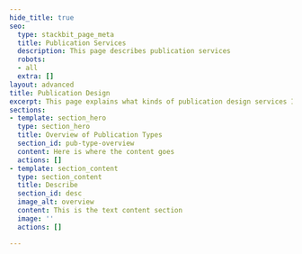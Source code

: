 ```yaml
---
hide_title: true
seo:
  type: stackbit_page_meta
  title: Publication Services
  description: This page describes publication services
  robots:
  - all
  extra: []
layout: advanced
title: Publication Design
excerpt: This page explains what kinds of publication design services I provide.
sections:
- template: section_hero
  type: section_hero
  title: Overview of Publication Types
  section_id: pub-type-overview
  content: Here is where the content goes
  actions: []
- template: section_content
  type: section_content
  title: Describe
  section_id: desc
  image_alt: overview
  content: This is the text content section
  image: ''
  actions: []

---
```


